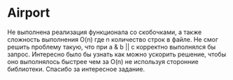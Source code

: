 # Airport
Не выполнена реализация функционала со скобочками, а также сложность выполнения O(n) где n количество строк в файле. Не смог решить проблему такую, что при a & b || c корректно выполнялся бы запрос.
Интересно было бы узнать как можно ускорить решение, чтобы оно выполнялось быстрее чем за O(n) не используя сторонние библиотеки.
Спасибо за интересное задание.  
